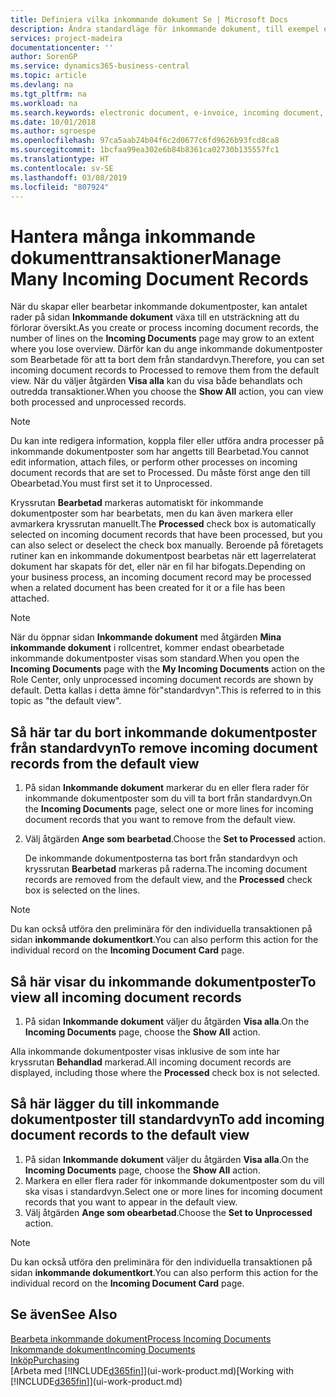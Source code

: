 ```yaml
---
title: Definiera vilka inkommande dokument Se | Microsoft Docs
description: Ändra standardläge för inkommande dokument, till exempel e-fakturor, förbättra din översikt över bearbetade och obearbetade poster.
services: project-madeira
documentationcenter: ''
author: SorenGP
ms.service: dynamics365-business-central
ms.topic: article
ms.devlang: na
ms.tgt_pltfrm: na
ms.workload: na
ms.search.keywords: electronic document, e-invoice, incoming document, OCR, ecommerce, document exchange, import invoice
ms.date: 10/01/2018
ms.author: sgroespe
ms.openlocfilehash: 97ca5aab24b04f6c2d0677c6fd9626b93fcd8ca8
ms.sourcegitcommit: 1bcfaa99ea302e6b84b8361ca02730b135557fc1
ms.translationtype: HT
ms.contentlocale: sv-SE
ms.lasthandoff: 03/08/2019
ms.locfileid: "807924"
---
```

# <a name="manage-many-incoming-document-records"></a><span data-ttu-id="d1285-103">Hantera många inkommande dokumenttransaktioner</span><span class="sxs-lookup"><span data-stu-id="d1285-103">Manage Many Incoming Document Records</span></span>
<span data-ttu-id="d1285-104">När du skapar eller bearbetar inkommande dokumentposter, kan antalet rader på sidan **Inkommande dokument** växa till en utsträckning att du förlorar översikt.</span><span class="sxs-lookup"><span data-stu-id="d1285-104">As you create or process incoming document records, the number of lines on the **Incoming Documents** page may grow to an extent where you lose overview.</span></span> <span data-ttu-id="d1285-105">Därför kan du ange inkommande dokumentposter som Bearbetade för att ta bort dem från standardvyn.</span><span class="sxs-lookup"><span data-stu-id="d1285-105">Therefore, you can set incoming document records to Processed to remove them from the default view.</span></span> <span data-ttu-id="d1285-106">När du väljer åtgärden **Visa alla** kan du visa både behandlats och outredda transaktioner.</span><span class="sxs-lookup"><span data-stu-id="d1285-106">When you choose the **Show All** action, you can view both processed and unprocessed records.</span></span>

> [!NOTE]  
>   <span data-ttu-id="d1285-107">Du kan inte redigera information, koppla filer eller utföra andra processer på inkommande dokumentposter som har angetts till Bearbetad.</span><span class="sxs-lookup"><span data-stu-id="d1285-107">You cannot edit information, attach files, or perform other processes on incoming document records that are set to Processed.</span></span> <span data-ttu-id="d1285-108">Du måste först ange den till Obearbetad.</span><span class="sxs-lookup"><span data-stu-id="d1285-108">You must first set it to Unprocessed.</span></span>

<span data-ttu-id="d1285-109">Kryssrutan **Bearbetad** markeras automatiskt för inkommande dokumentposter som har bearbetats, men du kan även markera eller avmarkera kryssrutan manuellt.</span><span class="sxs-lookup"><span data-stu-id="d1285-109">The **Processed** check box is automatically selected on incoming document records that have been processed, but you can also select or deselect the check box manually.</span></span> <span data-ttu-id="d1285-110">Beroende på företagets rutiner kan en inkommande dokumentpost bearbetas när ett lagerrelaterat dokument har skapats för det, eller när en fil har bifogats.</span><span class="sxs-lookup"><span data-stu-id="d1285-110">Depending on your business process, an incoming document record may be processed when a related document has been created for it or a file has been attached.</span></span>

> [!NOTE]  
>   <span data-ttu-id="d1285-111">När du öppnar sidan **Inkommande dokument** med åtgärden **Mina inkommande dokument** i rollcentret, kommer endast obearbetade inkommande dokumentposter visas som standard.</span><span class="sxs-lookup"><span data-stu-id="d1285-111">When you open the **Incoming Documents** page with the **My Incoming Documents** action on the Role Center, only unprocessed incoming document records are shown by default.</span></span> <span data-ttu-id="d1285-112">Detta kallas i detta ämne för"standardvyn".</span><span class="sxs-lookup"><span data-stu-id="d1285-112">This is referred to in this topic as "the default view".</span></span>

## <a name="to-remove-incoming-document-records-from-the-default-view"></a><span data-ttu-id="d1285-113">Så här tar du bort inkommande dokumentposter från standardvyn</span><span class="sxs-lookup"><span data-stu-id="d1285-113">To remove incoming document records from the default view</span></span>
1. <span data-ttu-id="d1285-114">På sidan **Inkommande dokument** markerar du en eller flera rader för inkommande dokumentposter som du vill ta bort från standardvyn.</span><span class="sxs-lookup"><span data-stu-id="d1285-114">On the **Incoming Documents** page, select one or more lines for incoming document records that you want to remove from the default view.</span></span>
2. <span data-ttu-id="d1285-115">Välj åtgärden **Ange som bearbetad**.</span><span class="sxs-lookup"><span data-stu-id="d1285-115">Choose the **Set to Processed** action.</span></span>

    <span data-ttu-id="d1285-116">De inkommande dokumentposterna tas bort från standardvyn och kryssrutan **Bearbetad** markeras på raderna.</span><span class="sxs-lookup"><span data-stu-id="d1285-116">The incoming document records are removed from the default view, and the **Processed** check box is selected on the lines.</span></span>

> [!NOTE]  
>   <span data-ttu-id="d1285-117">Du kan också utföra den preliminära för den individuella transaktionen på sidan **inkommande dokumentkort**.</span><span class="sxs-lookup"><span data-stu-id="d1285-117">You can also perform this action for the individual record on the **Incoming Document Card** page.</span></span>

## <a name="to-view-all-incoming-document-records"></a><span data-ttu-id="d1285-118">Så här visar du inkommande dokumentposter</span><span class="sxs-lookup"><span data-stu-id="d1285-118">To view all incoming document records</span></span>
1. <span data-ttu-id="d1285-119">På sidan **Inkommande dokument** väljer du åtgärden **Visa alla**.</span><span class="sxs-lookup"><span data-stu-id="d1285-119">On the **Incoming Documents** page, choose the **Show All** action.</span></span>

<span data-ttu-id="d1285-120">Alla inkommande dokumentposter visas inklusive de som inte har kryssrutan **Behandlad** markerad.</span><span class="sxs-lookup"><span data-stu-id="d1285-120">All incoming document records are displayed, including those where the **Processed** check box is not selected.</span></span>

## <a name="to-add-incoming-document-records-to-the-default-view"></a><span data-ttu-id="d1285-121">Så här lägger du till inkommande dokumentposter till standardvyn</span><span class="sxs-lookup"><span data-stu-id="d1285-121">To add incoming document records to the default view</span></span>
1. <span data-ttu-id="d1285-122">På sidan **Inkommande dokument** väljer du åtgärden **Visa alla**.</span><span class="sxs-lookup"><span data-stu-id="d1285-122">On the **Incoming Documents** page, choose the **Show All** action.</span></span>
2. <span data-ttu-id="d1285-123">Markera en eller flera rader för inkommande dokumentposter som du vill ska visas i standardvyn.</span><span class="sxs-lookup"><span data-stu-id="d1285-123">Select one or more lines for incoming document records that you want to appear in the default view.</span></span>
3. <span data-ttu-id="d1285-124">Välj åtgärden **Ange som obearbetad**.</span><span class="sxs-lookup"><span data-stu-id="d1285-124">Choose the **Set to Unprocessed** action.</span></span>  

> [!NOTE]  
>   <span data-ttu-id="d1285-125">Du kan också utföra den preliminära för den individuella transaktionen på sidan **inkommande dokumentkort**.</span><span class="sxs-lookup"><span data-stu-id="d1285-125">You can also perform this action for the individual record on the **Incoming Document Card** page.</span></span>

## <a name="see-also"></a><span data-ttu-id="d1285-126">Se även</span><span class="sxs-lookup"><span data-stu-id="d1285-126">See Also</span></span>
[<span data-ttu-id="d1285-127">Bearbeta inkommande dokument</span><span class="sxs-lookup"><span data-stu-id="d1285-127">Process Incoming Documents</span></span>](across-process-income-documents.md)  
[<span data-ttu-id="d1285-128">Inkommande dokument</span><span class="sxs-lookup"><span data-stu-id="d1285-128">Incoming Documents</span></span>](across-income-documents.md)  
[<span data-ttu-id="d1285-129">Inköp</span><span class="sxs-lookup"><span data-stu-id="d1285-129">Purchasing</span></span>](purchasing-manage-purchasing.md)  
<span data-ttu-id="d1285-130">[Arbeta med [!INCLUDE[d365fin](includes/d365fin_md.md)]](ui-work-product.md)</span><span class="sxs-lookup"><span data-stu-id="d1285-130">[Working with [!INCLUDE[d365fin](includes/d365fin_md.md)]](ui-work-product.md)</span></span>
